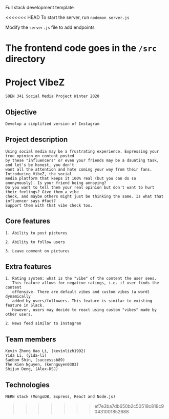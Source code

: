 Full stack development template

<<<<<<< HEAD
To start the server, run `nodemon server.js`

Modify the `server.js` file to add endpoints

The frontend code goes in the `/src` directory
=======
# Project VibeZ

	SOEN 341 Social Media Project Winter 2020

## Objective

	Develop a simplified version of Instagram

## Project description

	Using social media may be a frustrating experience. Expressing your true opinion on content posted
	by these "influencers" or even your friends may be a daunting task, and let's be honest, you don't
	want all the attention and hate coming your way from their fans. Introducing VibeZ, the social
	media platform that keeps it 100% real (but you can do so anonymously). Is your friend being annoying?
	Do you want to tell them your real opinion but don't want to hurt their feelings? Give them a vibe
	check, and maybe others might just be thinking the same. Is what that influencer says #fact?
	Support them with that vibe check too.

## Core features

    1. Ability to post pictures

    2. Ability to follow users	

    3. Leave comment on pictures


## Extra features

 	1. Rating system: what is the "vibe" of the content the user sees.
	   This feature allows for negative ratings, i.e. if user finds the content
	   offensive. There are default vibes and custom vibes (a word) dynamically
	   added by users/followers. This feature is similar to existing feature in Slack.
	   However, users may decide to react using custom "vibes" made by other users.

    2. News feed similar to Instagram

## Team members

	Kevin Zhong Hao Li, (kevinlizh1992)
	Yida Li, (yida-li)
	Saebom Shin, (successsb89)
	The Kien Nguyen, (kennguyen0303)
	Shijun Deng, (Alex-DSJ)

## Technologies

	MERN stack (MongoDB, Express, React and Node.js)
>>>>>>> ef7e3ba7db650b2c50518c818c90431001852688
